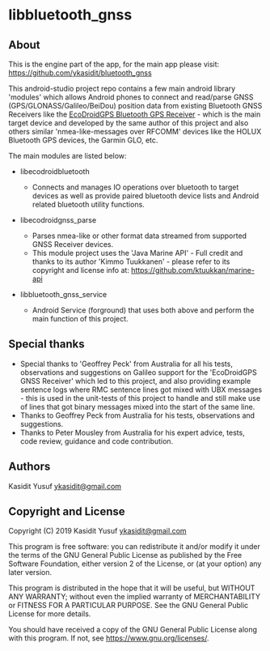 libbluetooth_gnss
=================


About
-----

This is the engine part of the app, for the main app please visit: <https://github.com/ykasidit/bluetooth_gnss>

This android-studio project repo contains a few main android library 'modules' which allows Android phones to connect and read/parse GNSS (GPS/GLONASS/Galileo/BeiDou) position data from existing Bluetooth GNSS Receivers like the [EcoDroidGPS Bluetooth GPS Receiver](https://www.clearevo.com/ecodroidgps) - which is the main target device and developed by the same author of this project and also others similar 'nmea-like-messages over RFCOMM' devices like the HOLUX Bluetooth GPS devices, the Garmin GLO, etc.

The main modules are listed below:

- libecodroidbluetooth
  - Connects and manages IO operations over bluetooth to target devices as well as provide paired bluetooth device lists and Android related bluetooth utility functions.

- libecodroidgnss_parse
  - Parses nmea-like or other format data streamed from supported GNSS Receiver devices.
  - This module project uses the 'Java Marine API' - Full credit and thanks to its author 'Kimmo Tuukkanen' - please refer to its copyright and license info at: https://github.com/ktuukkan/marine-api

- libbluetooth_gnss_service
  - Android Service (forground) that uses both above and perform the main function of this project.


Special thanks
--------------

- Special thanks to 'Geoffrey Peck' from Australia for all his tests, observations and suggestions on Galileo support for the 'EcoDroidGPS GNSS Receiver' which led to this project, and also providing example sentence logs where RMC sentence lines got mixed with UBX messages - this is used in the unit-tests of this project to handle and still make use of lines that got binary messages mixed into the start of the same line.
- Thanks to Geoffrey Peck from Australia for his tests, observations and suggestions.
- Thanks to Peter Mousley from Australia for his expert advice, tests, code review, guidance and code contribution.


Authors
-------

Kasidit Yusuf <ykasidit@gmail.com>


Copyright and License
---------------------

Copyright (C) 2019 Kasidit Yusuf <ykasidit@gmail.com>

This program is free software: you can redistribute it and/or modify
it under the terms of the GNU General Public License as published by
the Free Software Foundation, either version 2 of the License, or
(at your option) any later version.

This program is distributed in the hope that it will be useful,
but WITHOUT ANY WARRANTY; without even the implied warranty of
MERCHANTABILITY or FITNESS FOR A PARTICULAR PURPOSE.  See the
GNU General Public License for more details.

You should have received a copy of the GNU General Public License
along with this program.  If not, see <https://www.gnu.org/licenses/>.

